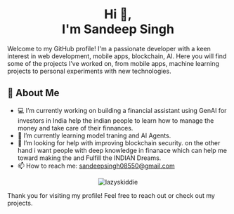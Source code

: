<h1 align="center">Hi 👋,<br> I'm Sandeep Singh</h1>

Welcome to my GitHub profile! I'm a passionate developer with a keen interest in web development, mobile apps, blockchain, AI. Here you will find some of the projects I’ve worked on, from mobile apps, machine learning projects to personal experiments with new technologies.


## 🚀 About Me
- 💻 I’m currently working on building a financial assistant using GenAI for investors in India help the indian people to learn how to manage the money and take care of their finnances.
- 🌱 I’m currently learning model traning and AI Agents.
- 🤔 I’m looking for help with improving blockchain security. on the other hand i want people with deep knowledge in finanace which can help me toward making the and Fulfill the INDIAN Dreams.
- 📫 How to reach me: sandeepsingh08550@gmail.com

  
<p align="center"> <img src="https://komarev.com/ghpvc/?username=lazyskiddie&label=Profile%20views&color=0e75b6&style=flat" alt="lazyskiddie" /> </p>


<p align="left">
</p>







Thank you for visiting my profile! Feel free to reach out or check out my projects.
